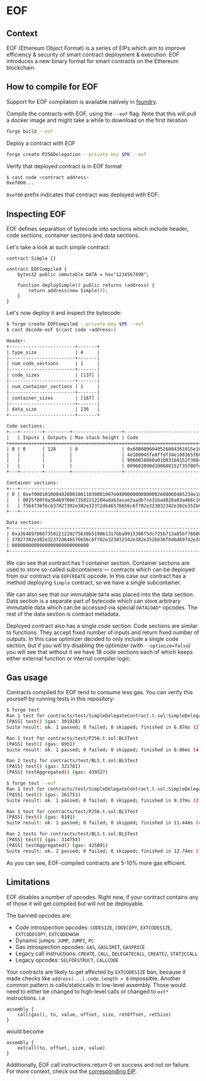 # EOF

## Context
EOF (Ethereum Object Format) is a series of EIPs which aim to improve efficiency & security of smart contract deployment & execution. EOF introduces a new binary format for smart contracts on the Ethereum blockchain.

## How to compile for EOF
Support for EOF compilation is available natively in [foundry](https://github.com/foundry-rs/foundry).

Compile the contracts with EOF, using the `--eof` flag. Note that this will pull a docker image and might take a while to download on the first iteration
```bash
forge build --eof 
```

Deploy a contract with EOF
```bash
forge create P256Delegation --private-key $PK --eof
```

Verify that deployed contract is in EOF format
```bash
$ cast code <contract address>
0xef000...
```

`0xef00` prefix indicates that contract was deployed with EOF.


## Inspecting EOF

EOF defines separation of bytecode into sections which include header, code sections, container sections and data sections.

Let's take a look at such simple contract:
```solidity
contract Simple {}

contract EOFCompiled {
    bytes32 public immutable DATA = hex"1234567890";

    function deploySimple() public returns (address) {
        return address(new Simple());
    }
}

```

Let's now deploy it and inspect the bytecode:
```bash
$ forge create EOFCompiled --private-key $PK --eof
$ cast decode-eof $(cast code <address>)

Header:
+------------------------+-------+
| type_size              | 4     |
|------------------------+-------|
| num_code_sections      | 1     |
|------------------------+-------|
| code_sizes             | [137] |
|------------------------+-------|
| num_container_sections | 1     |
|------------------------+-------|
| container_sizes        | [167] |
|------------------------+-------|
| data_size              | 136   |
+------------------------+-------+

Code sections:
+---+--------+---------+------------------+-----------------------------------------------------------------------------------+
|   | Inputs | Outputs | Max stack height | Code                                                                              |
+=============================================================================================================================+
| 0 | 0      | 128     | 6                | 0x6080806040526004361015e100035f80fd5f3560e01c908163a3f4df7e14e1004b5063ecb63dd31 |
|   |        |         |                  | 4e100045fe0ffdf34e100365f600319360112e100295f6040518180ec008015e10012602090604051 |
|   |        |         |                  | 9060018060a01b03168152f36040513d5f823e3d90fd5f80fd5f80fd34e100165f600319360112e10 |
|   |        |         |                  | 009602090d100688152f35f80fd5f80fd                                                 |
+---+--------+---------+------------------+-----------------------------------------------------------------------------------+

Container sections:
+---+-------------------------------------------------------------------------------------------------------------------------+
| 0 | 0xef00010100040200010011030001007e0400000000800002608060405234e100055f6080ee005f80fdef000101000402000100030400680000800 |
|   | 0025f80fda36469706673582212204adab3acae2aadb7ce31bad828a83a466c16b941e83e3517eb1a0707b3e9e1326c6578706572696d656e74616c |
|   | f564736f6c637827302e382e32372d646576656c6f702e323032342e382e352b636f6d6d69742e38386366363036300066                      |
+---+-------------------------------------------------------------------------------------------------------------------------+

Data section:
+-----------------------------------------------------------------------------------------------------------------------------+
| 0xa3646970667358221220275630b519861317bba9915386f5dcf25b713a85bf76680d89ddb2cab9e8c44a6c6578706572696d656e74616cf564736f6c6 |
| 37827302e382e32372d646576656c6f702e323032342e382e352b636f6d6d69742e38386366363036300066123456789000000000000000000000000000 |
| 0000000000000000000000000000                                                                                                |
+-----------------------------------------------------------------------------------------------------------------------------+
```

We can see that contract has 1 container section. Container sections are used to store so-called subcontainers — contracts which can be deployed from our contract via `EOFCREATE` opcode. In this case our contract has a method deploying `Simple` contract, so we have a single subcontainer.

We can also see that our immutable `DATA` was placed into the data section. Data section is a separate part of bytecode which can store arbitrary immutable data which can be accessed via special `DATALOAD*` opcodes. The rest of the data section is contract metadata.

Deployed contract also has a single code section. Code sections are similar to functions. They accept fixed number of inputs and return fixed number of outputs. In this case optimizer decided to only include a single code section, but if you will try disabling the optimizer (with `--optimize=false`) you will see that without it we have 18 code sections each of which keeps either external function or internal compiler logic.


## Gas usage

Contracts compiled for EOF tend to consume less gas. You can verify this yourself by running tests in this repository:

```bash
$ forge test
Ran 1 test for contracts/test/SimpleDelegateContract.t.sol:SimpleDelegateContractTest
[PASS] test() (gas: 301928)
Suite result: ok. 1 passed; 0 failed; 0 skipped; finished in 6.87ms (2.15ms CPU time)

Ran 1 test for contracts/test/P256.t.sol:BLSTest
[PASS] test() (gas: 8951)
Suite result: ok. 1 passed; 0 failed; 0 skipped; finished in 8.86ms (4.14ms CPU time)

Ran 2 tests for contracts/test/BLS.t.sol:BLSTest
[PASS] test() (gas: 321781)
[PASS] testAggregated() (gas: 439327)

$ forge test --eof
Ran 1 test for contracts/test/SimpleDelegateContract.t.sol:SimpleDelegateContractTest
[PASS] test() (gas: 261751)
Suite result: ok. 1 passed; 0 failed; 0 skipped; finished in 9.37ms (2.47ms CPU time)

Ran 1 test for contracts/test/P256.t.sol:BLSTest
[PASS] test() (gas: 8191)
Suite result: ok. 1 passed; 0 failed; 0 skipped; finished in 11.44ms (4.54ms CPU time)

Ran 2 tests for contracts/test/BLS.t.sol:BLSTest
[PASS] test() (gas: 314754)
[PASS] testAggregated() (gas: 425091)
Suite result: ok. 2 passed; 0 failed; 0 skipped; finished in 12.74ms (11.11ms CPU time)
```

As you can see, EOF-compiled contracts are 5-10% more gas efficient.

## Limitations

EOF disables a number of opcodes. Right now, if your contract contains any of those it will get compiled but will not be deployable.

The banned opcodes are:
- Code introspection opcodes: `CODESIZE`, `CODECOPY`, `EXTCODESIZE`, `EXTCODECOPY`, `EXTCODEHASH`
- Dynamic jumps: `JUMP`, `JUMPI`, `PC`
- Gas introspection opcodes: `GAS`, `GASLIMIT`, `GASPRICE`
- Legacy call instructions: `CREATE`, `CALL`, `DELEGATECALL`, `CREATE2`, `STATICCALL`
- Legacy opcodes: `SELFDESTRUCT`, `CALLCODE`

Your contracts are likely to get affected by `EXTCODESIZE` ban, because it made checks like `address(...).code.length > 0` impossible. Another common pattern is calls/staticcalls in low-level assembly. Those would need to either be changed to high-level calls or changed to `ext*` instructions. i.e
```solidity
assembly {
    call(gas(), to, value, offset, size, retOffset, retSize)
}
```
would become
```solidity
assembly {
    extcall(to, offset, size, value)
}
```

Additionally, EOF call instructions return 0 on success and not on failure. For more context, check out the [corresponding EIP](https://eips.ethereum.org/EIPS/eip-7069).
